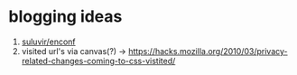 # blogging ideas

1. [suluvir/enconf](https://github.com/suluvir/enconf)
1. visited url's via canvas(?) -> https://hacks.mozilla.org/2010/03/privacy-related-changes-coming-to-css-vistited/
